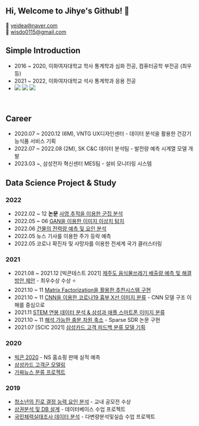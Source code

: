 ## Hi, Welcome to Jihye's Github! 👋
:e-mail: yeidea@naver.com <br>
:e-mail: wisdo0115@gmail.com

## Simple Introduction
- 2016 ~ 2020, 이화여자대학교 학사 통계학과 심화 전공, 컴퓨터공학 부전공 (최우등)
- 2021 ~ 2022, 이화여자대학교 석사 통계학과 응용 전공
- <img src="https://img.shields.io/badge/Python-green?style=flat&logo=Python&logoColor=3776AB"/></a> <img src="https://img.shields.io/badge/R-yellow?style=flat&logo=R&logoColor=#276DC3"/></a> <img src="https://img.shields.io/badge/MySQL-4479A1?style=flat&logo=MySQL&logoColor=white"/></a> 
<br>

## Career
- 2020.07 ~ 2020.12 (6M), VNTG UX디자인센터 - 데이터 분석을 활용한 건강기능식품 서비스 기획
- 2022.07 ~ 2022.08 (2M), SK C&C 데이터 분석팀 - 발전량 예측 시계열 모델 개발
- 2023.03 ~, 삼성전자 혁신센터 MES팀 - 설비 모니터링 시스템

## Data Science Project & Study
### 2022
- 2022.02 ~ 12 **논문** [사영 추적을 이용한 군집 분석](https://github.com/jihye0115/2022-Projection-Pursuit-for-Cluster-Tree)
- 2022.05 ~ 06 [GAN을 이용한 이미지 이상치 탐지](https://github.com/jihye0115/2022-Anomaly-Detection-using-GAN)
- 2022.06 [건물의 전력량 예측 및 요인 분석](https://github.com/jihye0115/2022-Building-Elec-Energy)
- 2022.05 뉴스 기사를 이용한 주가 등락 예측
- 2022.05 코로나 확진자 및 사망자를 이용한 전세계 국가 클러스터링


### 2021
- 2021.08 ~ 2021.12 [빅콘테스트 2021] [제주도 음식물쓰레기 배출량 예측 및 해결 방안 제안](https://github.com/jihye0115/2021-Bigcontest2021-JejuFoodWaste) - 최우수상 수상 :star:
- 2021.10 ~ 11 [Matrix Factorization을 활용한 추천시스템 구현](https://github.com/jihye0115/2021-Recommendation-System-Project)
- 2021.10 ~ 11 [CNN을 이용한 코로나19 흉부 X선 이미지 분류](https://github.com/jihye0115/2021-Covid-Image-Analysis-using-CNN) - CNN 모델 구조 이해를 중심으로 
- 2021.11 [STEM 연봉 데이터 분석 & 삼성과 애플 스마트폰 이미지 분류](https://github.com/jihye0115/2021-Advanced-Data-Analysis-Final-Project)
- 2021.10 ~ 11 [해석 가능한 충분 차원 축소](https://github.com/jihye0115/2021-Sparse-SDR-Project) - Sparse SDR 논문 구현
- 2021.07 [SCIC 2021] [삼성카드 고객 피드백 분류 모델 기획](https://github.com/jihye0115/2021-SCIC2021-NLP) 

### 2020
- [빅콘 2020](https://github.com/jihye0115/2020-Bigcontest2020-NSshop) - NS 홈쇼핑 판매 실적 예측
- [삼성카드 고객군 모델링](https://github.com/jihye0115/2020-SCDC2020)
- [가짜뉴스 분류 프로젝트](https://github.com/jihye0115/2020-Fakenews_Classification_project_with-ESAA)

### 2019
- [청소년의 진로 결정 능력 요인 분석](https://github.com/jihye0115/2019-Teen-Career-Decision) - 교내 공모전 수상
- [상권분석 및 DB 설계](https://github.com/jihye0115/2018-2019-course-project) - 데이터베이스 수업 프로젝트
- [국민체력실태조사 데이터 분석](https://github.com/jihye0115/2018-2019-course-project) - 다변량분석및실습 수업 프로젝트


<!--
**jihye0115/jihye0115** is a ✨ _special_ ✨ repository because its `README.md` (this file) appears on your GitHub profile.

Here are some ideas to get you started:

- 🔭 I’m currently working on ...
- 🌱 I’m currently learning ...
- 👯 I’m looking to collaborate on ...
- 🤔 I’m looking for help with ...
- 💬 Ask me about ...
- 📫 How to reach me: ...
- 😄 Pronouns: ...
- ⚡ Fun fact: ...
-->
